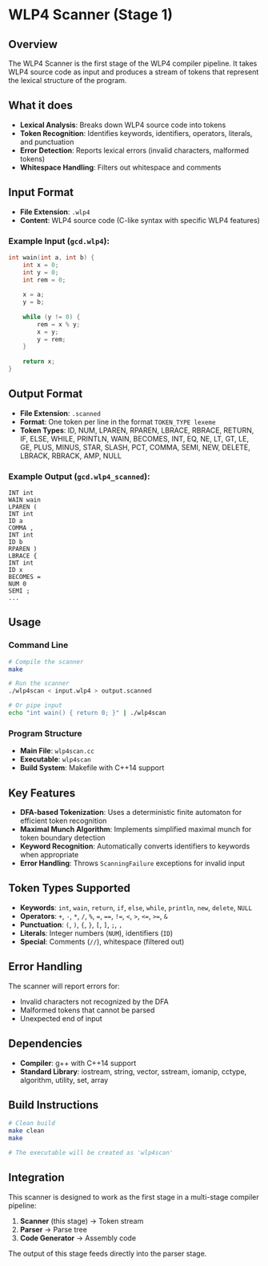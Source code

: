 # WLP4 Scanner (Stage 1)

## Overview
The WLP4 Scanner is the first stage of the WLP4 compiler pipeline. It takes WLP4 source code as input and produces a stream of tokens that represent the lexical structure of the program.

## What it does
- **Lexical Analysis**: Breaks down WLP4 source code into tokens
- **Token Recognition**: Identifies keywords, identifiers, operators, literals, and punctuation
- **Error Detection**: Reports lexical errors (invalid characters, malformed tokens)
- **Whitespace Handling**: Filters out whitespace and comments

## Input Format
- **File Extension**: `.wlp4`
- **Content**: WLP4 source code (C-like syntax with specific WLP4 features)

### Example Input (`gcd.wlp4`):
```c
int wain(int a, int b) {
    int x = 0;
    int y = 0;
    int rem = 0;
    
    x = a;
    y = b;
    
    while (y != 0) {
        rem = x % y;
        x = y;
        y = rem;
    }
    
    return x;
}
```

## Output Format
- **File Extension**: `.scanned`
- **Format**: One token per line in the format `TOKEN_TYPE lexeme`
- **Token Types**: ID, NUM, LPAREN, RPAREN, LBRACE, RBRACE, RETURN, IF, ELSE, WHILE, PRINTLN, WAIN, BECOMES, INT, EQ, NE, LT, GT, LE, GE, PLUS, MINUS, STAR, SLASH, PCT, COMMA, SEMI, NEW, DELETE, LBRACK, RBRACK, AMP, NULL

### Example Output (`gcd.wlp4_scanned`):
```
INT int
WAIN wain
LPAREN (
INT int
ID a
COMMA ,
INT int
ID b
RPAREN )
LBRACE {
INT int
ID x
BECOMES =
NUM 0
SEMI ;
...
```

## Usage

### Command Line
```bash
# Compile the scanner
make

# Run the scanner
./wlp4scan < input.wlp4 > output.scanned

# Or pipe input
echo "int wain() { return 0; }" | ./wlp4scan
```

### Program Structure
- **Main File**: `wlp4scan.cc`
- **Executable**: `wlp4scan`
- **Build System**: Makefile with C++14 support

## Key Features
- **DFA-based Tokenization**: Uses a deterministic finite automaton for efficient token recognition
- **Maximal Munch Algorithm**: Implements simplified maximal munch for token boundary detection
- **Keyword Recognition**: Automatically converts identifiers to keywords when appropriate
- **Error Handling**: Throws `ScanningFailure` exceptions for invalid input

## Token Types Supported
- **Keywords**: `int`, `wain`, `return`, `if`, `else`, `while`, `println`, `new`, `delete`, `NULL`
- **Operators**: `+`, `-`, `*`, `/`, `%`, `=`, `==`, `!=`, `<`, `>`, `<=`, `>=`, `&`
- **Punctuation**: `(`, `)`, `{`, `}`, `[`, `]`, `;`, `,`
- **Literals**: Integer numbers (`NUM`), identifiers (`ID`)
- **Special**: Comments (`//`), whitespace (filtered out)

## Error Handling
The scanner will report errors for:
- Invalid characters not recognized by the DFA
- Malformed tokens that cannot be parsed
- Unexpected end of input

## Dependencies
- **Compiler**: g++ with C++14 support
- **Standard Library**: iostream, string, vector, sstream, iomanip, cctype, algorithm, utility, set, array

## Build Instructions
```bash
# Clean build
make clean
make

# The executable will be created as 'wlp4scan'
```

## Integration
This scanner is designed to work as the first stage in a multi-stage compiler pipeline:
1. **Scanner** (this stage) → Token stream
2. **Parser** → Parse tree
3. **Code Generator** → Assembly code

The output of this stage feeds directly into the parser stage.
